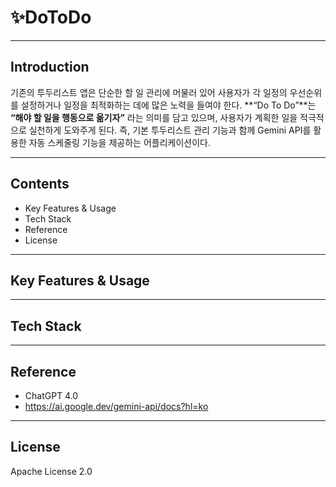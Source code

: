 # ✨DoToDo
---
## Introduction
기존의 투두리스트 앱은 단순한 할 일 관리에 머물러 있어 사용자가 각 일정의 우선순위를 설정하거나 일정을 최적화하는 데에 많은 노력을 들여야 한다. **“Do To Do”**는 **“해야 할 일을 행동으로 옮기자”** 라는 의미를 담고 있으며, 사용자가 계획한 일을 적극적으로 실천하게 도와주게 된다. 즉, 기본 투두리스트 관리 기능과 함께 Gemini API를 활용한 자동 스케줄링 기능을 제공하는 어플리케이션이다.

---
## Contents
- Key Features & Usage
- Tech Stack
- Reference
- License
---
## Key Features & Usage

---
## Tech Stack

---
## Reference
- ChatGPT 4.0
- <https://ai.google.dev/gemini-api/docs?hl=ko>
---
## License
Apache License 2.0
